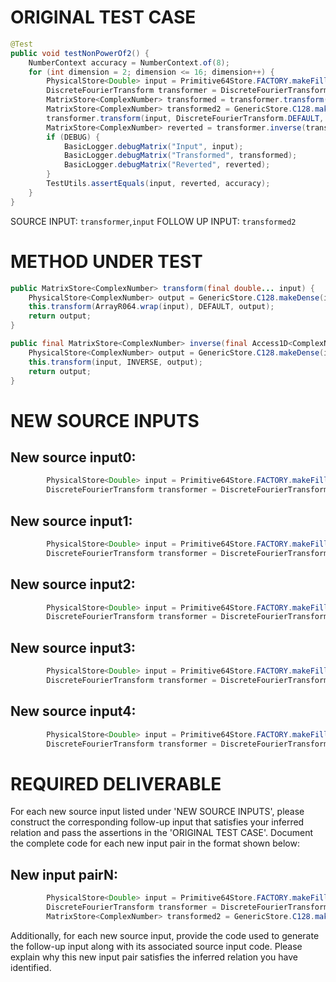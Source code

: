 # ORIGINAL TEST CASE
```java
@Test
public void testNonPowerOf2() {
    NumberContext accuracy = NumberContext.of(8);
    for (int dimension = 2; dimension <= 16; dimension++) {
        PhysicalStore<Double> input = Primitive64Store.FACTORY.makeFilled(dimension, 1, Uniform.of(-2, 4));
        DiscreteFourierTransform transformer = DiscreteFourierTransform.newInstance(dimension);
        MatrixStore<ComplexNumber> transformed = transformer.transform(input);
        MatrixStore<ComplexNumber> transformed2 = GenericStore.C128.makeDense(input.size(), 1);
        transformer.transform(input, DiscreteFourierTransform.DEFAULT, (PhysicalStore<ComplexNumber>) transformed2);
        MatrixStore<ComplexNumber> reverted = transformer.inverse(transformed2);
        if (DEBUG) {
            BasicLogger.debugMatrix("Input", input);
            BasicLogger.debugMatrix("Transformed", transformed);
            BasicLogger.debugMatrix("Reverted", reverted);
        }
        TestUtils.assertEquals(input, reverted, accuracy);
    }
}

```
SOURCE INPUT: `transformer`,`input`
FOLLOW UP INPUT: `transformed2`


# METHOD UNDER TEST
```java
public MatrixStore<ComplexNumber> transform(final double... input) {
    PhysicalStore<ComplexNumber> output = GenericStore.C128.makeDense(input.length, 1);
    this.transform(ArrayR064.wrap(input), DEFAULT, output);
    return output;
}

public final MatrixStore<ComplexNumber> inverse(final Access1D<ComplexNumber> input) {
    PhysicalStore<ComplexNumber> output = GenericStore.C128.makeDense(input.size(), 1);
    this.transform(input, INVERSE, output);
    return output;
}

```


# NEW SOURCE INPUTS
## New source input0:
```java
        PhysicalStore<Double> input = Primitive64Store.FACTORY.makeFilled(8, 1, Uniform.of(-10, 20));
        DiscreteFourierTransform transformer = DiscreteFourierTransform.newInstance(8);
```

## New source input1:
```java
        PhysicalStore<Double> input = Primitive64Store.FACTORY.makeFilled(16, 1, Uniform.of(-100, 200));
        DiscreteFourierTransform transformer = DiscreteFourierTransform.newInstance(16);
```

## New source input2:
```java
        PhysicalStore<Double> input = Primitive64Store.FACTORY.makeFilled(32, 1, Uniform.of(-1000, 2000));
        DiscreteFourierTransform transformer = DiscreteFourierTransform.newInstance(32);
```

## New source input3:
```java
        PhysicalStore<Double> input = Primitive64Store.FACTORY.makeFilled(64, 1, Uniform.of(-10000, 20000));
        DiscreteFourierTransform transformer = DiscreteFourierTransform.newInstance(64);
```

## New source input4:
```java
        PhysicalStore<Double> input = Primitive64Store.FACTORY.makeFilled(128, 1, Uniform.of(-100000, 200000));
        DiscreteFourierTransform transformer = DiscreteFourierTransform.newInstance(128);
```



# REQUIRED DELIVERABLE
For each new source input listed under 'NEW SOURCE INPUTS', please construct the corresponding follow-up input that satisfies your inferred relation and pass the assertions in the 'ORIGINAL TEST CASE'. Document the complete code for each new input pair in the format shown below:
## New input pairN:
```java
        PhysicalStore<Double> input = Primitive64Store.FACTORY.makeFilled(dimension, 1, Uniform.of(-2, 4));
        DiscreteFourierTransform transformer = DiscreteFourierTransform.newInstance(dimension);
        MatrixStore<ComplexNumber> transformed2 = GenericStore.C128.makeDense(input.size(), 1);
```

Additionally, for each new source input, provide the code used to generate the follow-up input along with its associated source input code. Please explain why this new input pair satisfies the inferred relation you have identified.